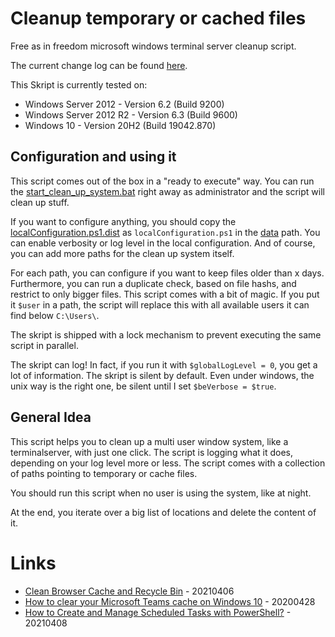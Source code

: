 # Cleanup temporary or cached files

Free as in freedom microsoft windows terminal server cleanup script.

The current change log can be found [here](CHANGELOG.md).

This Skript is currently tested on:

* Windows Server 2012 - Version 6.2 (Build 9200)
* Windows Server 2012 R2 - Version 6.3 (Build 9600)
* Windows 10 - Version 20H2 (Build 19042.870)

## Configuration and using it

This script comes out of the box in a "ready to execute" way.
You can run the [start_clean_up_system.bat](start_clean_up_system.bat) right away as administrator and the script will clean up stuff.

If you want to configure anything, you should copy the [localConfiguration.ps1.dist](data/localConfiguration.ps1.dist) as `localConfiguration.ps1` in the [data](data) path.
You can enable verbosity or log level in the local configuration. And of course, you can add more paths for the clean up system itself.

For each path, you can configure if you want to keep files older than x days. Furthermore, you can run a duplicate check, based on file hashs, and restrict to only bigger files.
This script comes with a bit of magic. If you put it `$user` in a path, the script will replace this with all available users it can find below `C:\Users\`.

The skript is shipped with a lock mechanism to prevent executing the same script in parallel.

The skript can log! In fact, if you run it with `$globalLogLevel = 0`, you get a lot of information.
The skript is silent by default. Even under windows, the unix way is the right one, be silent until I set `$beVerbose = $true`.

## General Idea

This script helps you to clean up a multi user window system, like a terminalserver, with just one click.
The script is logging what it does, depending on your log level more or less.
The script comes with a collection of paths pointing to temporary or cache files.

You should run this script when no user is using the system, like at night.

At the end, you iterate over a big list of locations and delete the content of it.

# Links

* [Clean Browser Cache and Recycle Bin](https://github.com/Bromeego/Clean-Temp-Files) - 20210406
* [How to clear your Microsoft Teams cache on Windows 10](https://www.onmsft.com/how-to/how-to-clear-your-microsoft-teams-cache-on-windows-10) - 20200428
* [How to Create and Manage Scheduled Tasks with PowerShell?](http://woshub.com/how-to-create-scheduled-task-using-powershell/) - 20210408
